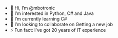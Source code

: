 - 👋 Hi, I’m @mbotronic
- 👀 I’m interested in Python, C# and Java
- 🌱 I’m currently learning C#
- 💞️ I’m looking to collaborate on Getting a new job
- ⚡ Fun fact: I've got 20 years of IT experience

<!---
mbotronic/mbotronic is a ✨ special ✨ repository because its `README.md` (this file) appears on your GitHub profile.
You can click the Preview link to take a look at your changes.
--->
